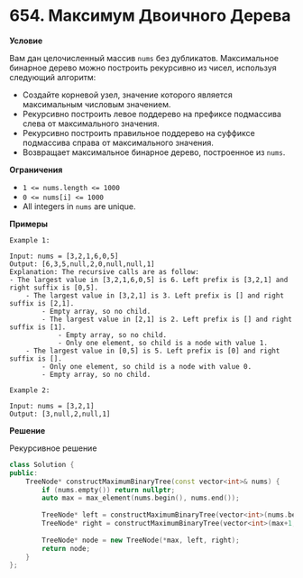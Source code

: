 # 654. Максимум Двоичного Дерева

**Условие**

Вам дан целочисленный массив `nums` без дубликатов. Максимальное бинарное дерево можно построить рекурсивно из чисел, используя следующий алгоритм:

- Создайте корневой узел, значение которого является максимальным числовым значением.
- Рекурсивно построить левое поддерево на префиксе подмассива слева от максимального значения.
- Рекурсивно построить правильное поддерево на суффиксе подмассива справа от максимального значения.
- Возвращает максимальное бинарное дерево, построенное из `nums`.

**Ограничения**
- `1 <= nums.length <= 1000`
- `0 <= nums[i] <= 1000`
- All integers in `nums` are unique.


**Примеры**
```
Example 1:

Input: nums = [3,2,1,6,0,5]
Output: [6,3,5,null,2,0,null,null,1]
Explanation: The recursive calls are as follow:
- The largest value in [3,2,1,6,0,5] is 6. Left prefix is [3,2,1] and right suffix is [0,5].
    - The largest value in [3,2,1] is 3. Left prefix is [] and right suffix is [2,1].
        - Empty array, so no child.
        - The largest value in [2,1] is 2. Left prefix is [] and right suffix is [1].
            - Empty array, so no child.
            - Only one element, so child is a node with value 1.
    - The largest value in [0,5] is 5. Left prefix is [0] and right suffix is [].
        - Only one element, so child is a node with value 0.
        - Empty array, so no child.

Example 2:

Input: nums = [3,2,1]
Output: [3,null,2,null,1]
```


**Решение**

Рекурсивное решение
```C++
class Solution {
public:
    TreeNode* constructMaximumBinaryTree(const vector<int>& nums) {
        if (nums.empty()) return nullptr;
        auto max = max_element(nums.begin(), nums.end());
        
        TreeNode* left = constructMaximumBinaryTree(vector<int>(nums.begin(), max));
        TreeNode* right = constructMaximumBinaryTree(vector<int>(max+1, nums.end()));
        
        TreeNode* node = new TreeNode(*max, left, right);
        return node;
    }
};
```





 


 


